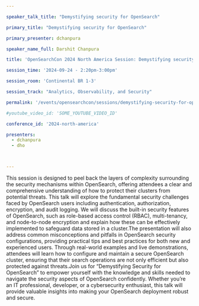 ```yaml
---

speaker_talk_title: "Demystifying security for OpenSearch"

primary_title: "Demystifying security for OpenSearch"

primary_presenter: dchanpura

speaker_name_full: Darshit Chanpura

title: 'OpenSearchCon 2024 North America Session: Demystifying security for OpenSearch'

session_time: '2024-09-24 - 2:20pm-3:00pm' 

session_room: 'Continental BR 1-3' 

session_track: "Analytics, Observability, and Security"

permalink: '/events/opensearchcon/sessions/demystifying-security-for-opensearch.html' 

#youtube_video_id: 'SOME_YOUTUBE_VIDEO_ID' 

conference_id: '2024-north-america' 

presenters: 
  - dchanpura 
  - dho 



---
```

This session is designed to peel back the layers of complexity surrounding the security mechanisms within OpenSearch, offering attendees a clear and comprehensive understanding of how to protect their clusters from potential threats.
This talk will explore the fundamental security challenges faced by OpenSearch users including authentication, authorization, encryption, and audit logging. We will discuss the built-in security features of OpenSearch, such as role-based access control (RBAC), multi-tenancy, and node-to-node encryption and explain how these can be effectively implemented to safeguard data stored in a cluster.The presentation will also address common misconceptions and pitfalls in OpenSearch security configurations, providing practical tips and best practices for both new and experienced users. Through real-world examples and live demonstrations, attendees will learn how to configure and maintain a secure OpenSearch cluster, ensuring that their search operations are not only efficient but also protected against threats.Join us for “Demystifying Security for OpenSearch” to empower yourself with the knowledge and skills needed to navigate the security aspects of OpenSearch confidently. Whether you’re an IT professional, developer, or a cybersecurity enthusiast, this talk will provide valuable insights into making your OpenSearch deployment robust and secure.

